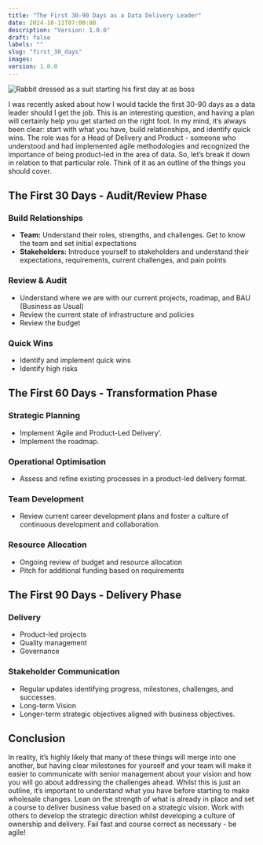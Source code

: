```yaml
---
title: "The First 30-90 Days as a Data Delivery Leader"
date: 2024-10-11T07:00:00
description: "Version: 1.0.0"
draft: false
labels: ""
slug: "first_30_days"
images: 
version: 1.0.0
---
```


<img class="preview" src="../../images/first_30_days.jpg" alt="Rabbit dressed as a suit starting his first day at as boss">

I was recently asked about how I would tackle the first 30-90 days as a data leader should I get the job. This is an interesting question, and having a plan will certainly help you get started on the right foot. In my mind, it’s always been clear: start with what you have, build relationships, and identify quick wins. The role was for a Head of Delivery and Product - someone who understood and had implemented agile methodologies and recognized the importance of being product-led in the area of data. So, let’s break it down in relation to that particular role. Think of it as an outline of the things you should cover.

## The First 30 Days - Audit/Review Phase
### Build Relationships

+ **Team:** Understand their roles, strengths, and challenges. Get to know the team and set initial expectations
+ **Stakeholders:** Introduce yourself to stakeholders and understand their expectations, requirements, current challenges, and pain points

### Review & Audit

+ Understand where we are with our current projects, roadmap, and BAU (Business as Usual)
+ Review the current state of infrastructure and policies
+ Review the budget

### Quick Wins

+ Identify and implement quick wins
+ Identify high risks


## The First 60 Days - Transformation Phase
### Strategic Planning
+ Implement ‘Agile and Product-Led Delivery’.
+ Implement the roadmap.

### Operational Optimisation

+ Assess and refine existing processes in a product-led delivery format.
### Team Development

+ Review current career development plans and foster a culture of continuous development and collaboration.
### Resource Allocation

+ Ongoing review of budget and resource allocation
+ Pitch for additional funding based on requirements
## The First 90 Days - Delivery Phase
### Delivery

+ Product-led projects
+ Quality management
+ Governance
### Stakeholder Communication

+ Regular updates identifying progress, milestones, challenges, and successes.
+ Long-term Vision
+ Longer-term strategic objectives aligned with business objectives.

## Conclusion
In reality, it’s highly likely that many of these things will merge into one another, but having clear milestones for yourself and your team will make it easier to communicate with senior management about your vision and how you will go about addressing the challenges ahead. Whilst this is just an outline, it’s important to understand what you have before starting to make wholesale changes. Lean on the strength of what is already in place and set a course to deliver business value based on a strategic vision. Work with others to develop the strategic direction whilst developing a culture of ownership and delivery. Fail fast and course correct as necessary - be agile!





